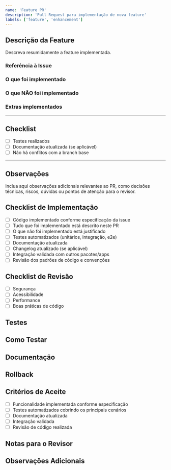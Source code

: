 ```yaml
---
name: 'Feature PR'
description: 'Pull Request para implementação de nova feature'
labels: ['feature', 'enhancement']
---
```


## Descrição da Feature

Descreva resumidamente a feature implementada.

### Referência à Issue

<!-- Informe o número/link da issue relacionada. Exemplo: Closes #123 -->

### O que foi implementado

<!-- Liste tudo que foi entregue, incluindo melhorias ou ajustes além do escopo original -->

### O que NÃO foi implementado

<!-- Liste itens do escopo da issue que não foram entregues e o motivo -->

### Extras implementados

<!-- Detalhe entregas que não estavam previstas na issue, mas foram incluídas -->

---

## Checklist

- [ ] Testes realizados
- [ ] Documentação atualizada (se aplicável)
- [ ] Não há conflitos com a branch base

---

## Observações

Inclua aqui observações adicionais relevantes ao PR, como decisões técnicas, riscos, dúvidas ou pontos de atenção para o revisor.

## Checklist de Implementação

- [ ] Código implementado conforme especificação da issue
- [ ] Tudo que foi implementado está descrito neste PR
- [ ] O que não foi implementado está justificado
- [ ] Testes automatizados (unitários, integração, e2e)
- [ ] Documentação atualizada
- [ ] Changelog atualizado (se aplicável)
- [ ] Integração validada com outros pacotes/apps
- [ ] Revisão dos padrões de código e convenções

## Checklist de Revisão

- [ ] Segurança
- [ ] Acessibilidade
- [ ] Performance
- [ ] Boas práticas de código

## Testes

<!-- Descreva os principais cenários testados, frameworks utilizados, arquivos de teste, mocks, etc. -->

## Como Testar

<!-- Passo a passo para validar manualmente a feature -->

## Documentação

<!-- Indique onde e como a documentação foi atualizada (README, apps/docs, exemplos, comentários) -->

## Rollback

<!-- Instruções para reverter a PR caso necessário -->

## Critérios de Aceite

- [ ] Funcionalidade implementada conforme especificação
- [ ] Testes automatizados cobrindo os principais cenários
- [ ] Documentação atualizada
- [ ] Integração validada
- [ ] Revisão de código realizada

## Notas para o Revisor

<!-- Pontos de atenção, dúvidas ou sugestões para quem vai revisar -->

## Observações Adicionais

<!-- Espaço para dúvidas, riscos, sugestões ou informações extras -->
